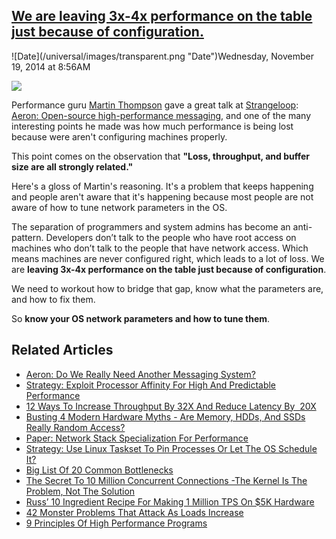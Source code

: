 ## [We are leaving 3x-4x performance on the table just because of configuration.](/blog/2014/11/19/we-are-leaving-3x-4x-performance-on-the-table-just-because-o.html)

<div class="journal-entry-tag journal-entry-tag-post-title"><span class="posted-on">![Date](/universal/images/transparent.png "Date")Wednesday, November 19, 2014 at 8:56AM</span></div>

<div class="body">

![](https://farm6.staticflickr.com/5036/14028263590_848c224784_n.jpg)

Performance guru [Martin Thompson](https://twitter.com/mjpt777) gave a great talk at [Strangeloop](https://thestrangeloop.com/): [Aeron: Open-source high-performance messaging](https://www.youtube.com/watch?v=tM4YskS94b0), and one of the many interesting points he made was how much performance is being lost because were aren't configuring machines properly.

This point comes on the observation that **"Loss, throughput, and buffer size are all strongly related."**

Here's a gloss of Martin's reasoning. It's a problem that keeps happening and people aren't aware that it's happening because most people are not aware of how to tune network parameters in the OS.

The separation of programmers and system admins has become an anti-pattern. Developers don’t talk to the people who have root access on machines who don’t talk to the people that have network access. Which means machines are never configured right, which leads to a lot of loss. We are **leaving 3x-4x performance on the table just because of configuration**.

We need to workout how to bridge that gap, know what the parameters are, and how to fix them.

So **know your OS network parameters and how to tune them**.

## Related Articles

*   [Aeron: Do We Really Need Another Messaging System?](http://highscalability.com/blog/2014/11/17/aeron-do-we-really-need-another-messaging-system.html)
*   [Strategy: Exploit Processor Affinity For High And Predictable Performance](http://highscalability.com/blog/2012/3/29/strategy-exploit-processor-affinity-for-high-and-predictable.html)
*   [12 Ways To Increase Throughput By 32X And Reduce Latency By  20X](http://highscalability.com/blog/2012/5/2/12-ways-to-increase-throughput-by-32x-and-reduce-latency-by.html)
*   [Busting 4 Modern Hardware Myths - Are Memory, HDDs, And SSDs Really Random Access?](http://highscalability.com/blog/2013/6/13/busting-4-modern-hardware-myths-are-memory-hdds-and-ssds-rea.html)
*   [Paper: Network Stack Specialization For Performance](http://highscalability.com/blog/2014/2/12/paper-network-stack-specialization-for-performance.html) 
*   [Strategy: Use Linux Taskset To Pin Processes Or Let The OS Schedule It?](http://highscalability.com/blog/2013/10/23/strategy-use-linux-taskset-to-pin-processes-or-let-the-os-sc.html)
*   [Big List Of 20 Common Bottlenecks](http://highscalability.com/blog/2012/5/16/big-list-of-20-common-bottlenecks.html)
*   [The Secret To 10 Million Concurrent Connections -The Kernel Is The Problem, Not The Solution](http://highscalability.com/blog/2013/5/13/the-secret-to-10-million-concurrent-connections-the-kernel-i.html)
*   [Russ’ 10 Ingredient Recipe For Making 1 Million TPS On $5K Hardware](http://highscalability.com/blog/2012/9/10/russ-10-ingredient-recipe-for-making-1-million-tps-on-5k-har.html)
*   [42 Monster Problems That Attack As Loads Increase](http://highscalability.com/blog/2013/2/27/42-monster-problems-that-attack-as-loads-increase.html)
*   [9 Principles Of High Performance Programs](http://highscalability.com/blog/2014/5/21/9-principles-of-high-performance-programs.html)

</div>
